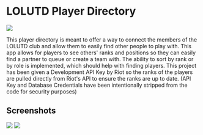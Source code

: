 # LOLUTD Player Directory

<div>
	<img src="https://i.imgur.com/943zR7A.png" />
</div>

This player directory is meant to offer a way to connect the members of the LOLUTD club and allow them to easily find other people to play with. This app allows for players to see others' ranks and positions so they can easily find a partner to queue or create a team with. The ability to sort by rank or by role is implemented, which should help with finding players. This project has been given a Development API Key by Riot so the ranks of the players are pulled directly from Riot's API to ensure the ranks are up to date. (API Key and Database Credentials have been intentionally stripped from the code for security purposes)

## Screenshots
<img src="https://i.imgur.com/tDFTwGs.png" />
<img src="https://i.imgur.com/gEOKOCw.png" />
